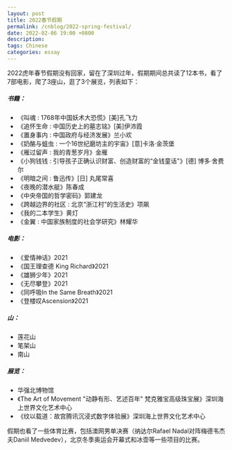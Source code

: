```yaml
---
layout: post
title: 2022春节假期
permalink: /cnblog/2022-spring-festival/
date: 2022-02-06 19:00 +0800
description: 
tags: Chinese
categories: essay 
---
```


2022虎年春节假期没有回家，留在了深圳过年，假期期间总共读了12本书，看了7部电影，爬了3座山，逛了3个展览，列表如下：

##### 书籍：
- 《叫魂 : 1768年中国妖术大恐慌》[美]孔飞力
- 《追怀生命 : 中国历史上的墓志铭》[美]伊沛霞
- 《置身事内 : 中国政府与经济发展》兰小欢
- 《奶酪与蛆虫 : 一个16世纪磨坊主的宇宙》[意]卡洛·金茨堡
- 《雁过留声 : 我的青葱岁月》金雁
- 《小狗钱钱 : 引导孩子正确认识财富、创造财富的“金钱童话"》[德] 博多·舍费尔
- 《明暗之间 : 鲁迅传》[日] 丸尾常喜
- 《夜晚的潜水艇》陈春成
- 《中央帝国的哲学密码》郭建龙
- 《跨越边界的社区 : 北京“浙江村”的生活史》项飙
- 《我的二本学生》黄灯
- 《金翼 : 中国家族制度的社会学研究》林耀华

##### 电影：
- 《爱情神话》2021
- 《国王理查德 King Richard》2021
- 《雄狮少年》2021
- 《无尽攀登》2021
- 《同呼吸In the Same Breath》2021
- 《登楼叹Ascension》2021

##### 山：
- 莲花山
- 笔架山
- 南山

##### 展览：
- 华强北博物馆
- 《The Art of Movement "动静有形、艺述百年" 梵克雅宝高级珠宝展》深圳海上世界文化艺术中心
- 《纹以载道：故宫腾讯沉浸式数字体验展》深圳海上世界文化艺术中心

假期也看了一些体育比赛，包括澳网男单决赛（纳达尔Rafael Nadal对阵梅德韦杰夫Daniil Medvedev），北京冬季奥运会开幕式和冰壶等一些项目的比赛。

